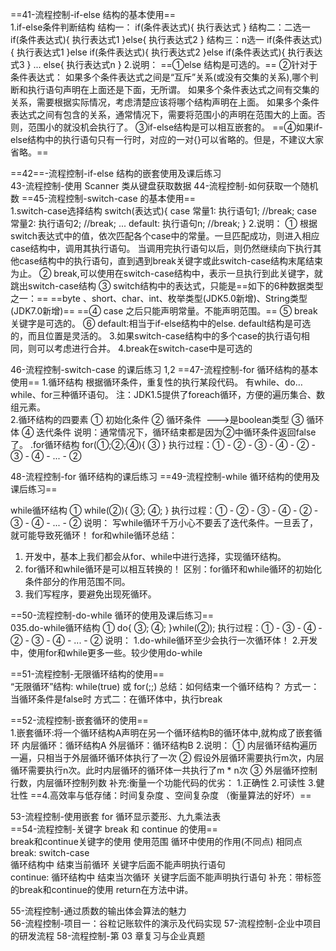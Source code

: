==41-流程控制-if-else 结构的基本使用==   
1.if-else条件判断结构
	结构一：
if(条件表达式){
执行表达式
}
	结构二：二选一
if(条件表达式){
执行表达式1
}else{
执行表达式2
}
	结构三：n选一
if(条件表达式){
执行表达式1
}else if(条件表达式){
执行表达式2
}else if(条件表达式){
执行表达式3
}
...
else{
执行表达式n
}
2.说明：
==①else 结构是可选的。==
②针对于条件表达式：
如果多个条件表达式之间是“互斥”关系(或没有交集的关系),哪个判断和执行语句声明在上面还是下面，无所谓。
如果多个条件表达式之间有交集的关系，需要根据实际情况，考虑清楚应该将哪个结构声明在上面。
如果多个条件表达式之间有包含的关系，通常情况下，需要将范围小的声明在范围大的上面。否则，范围小的就没机会执行了。 
③if-else结构是可以相互嵌套的。
==④如果if-else结构中的执行语句只有一行时，对应的一对{}可以省略的。但是，不建议大家省略。==

==42==-流程控制-if-else 结构的嵌套使用及课后练习  
43-流程控制-使用 Scanner 类从键盘获取数据 
44-流程控制-如何获取一个随机数 
==45-流程控制-switch-case 的基本使用==  
1.switch-case选择结构
switch(表达式){
case 常量1:
执行语句1;
//break;
case 常量2:
执行语句2;
//break;
...
default:
执行语句n;
//break;
}
2.说明：
① 根据switch表达式中的值，依次匹配各个case中的常量。一旦匹配成功，则进入相应case结构中，调用其执行语句。
当调用完执行语句以后，则仍然继续向下执行其他case结构中的执行语句，直到遇到break关键字或此switch-case结构末尾结束为止。
② break,可以使用在switch-case结构中，表示一旦执行到此关键字，就跳出switch-case结构
③ switch结构中的表达式，只能是==如下的6种数据类型之一：==
==byte 、short、char、int、枚举类型(JDK5.0新增)、String类型(JDK7.0新增)==
==④ case 之后只能声明常量。不能声明范围。==
⑤ break关键字是可选的。
⑥ default:相当于if-else结构中的else.
default结构是可选的，而且位置是灵活的。
3.如果switch-case结构中的多个case的执行语句相同，则可以考虑进行合并。
4.break在switch-case中是可选的

46-流程控制-switch-case 的课后练习 1,2 
==47-流程控制-for 循环结构的基本使用== 
1.循环结构 
根据循环条件，重复性的执行某段代码。
有while、do…while、for三种循环语句。
注：JDK1.5提供了foreach循环，方便的遍历集合、数组元素。  
2.循环结构的四要素
① 初始化条件
② 循环条件  --->是boolean类型
③ 循环体
④ 迭代条件
说明：通常情况下，循环结束都是因为②中循环条件返回false了。
.for循环结构
for(①;②;④){
③
}
执行过程：① - ② - ③ - ④ - ② - ③ - ④ - ... - ②

48-流程控制-for 循环结构的课后练习 
==49-流程控制-while 循环结构的使用及课后练习==  

while循环结构
①
while(②){
③;
④;
}
执行过程：① - ② - ③ - ④ - ② - ③ - ④ - ... - ②
说明：
写while循环千万小心不要丢了迭代条件。一旦丢了，就可能导致死循环！
for和while循环总结：

1. 开发中，基本上我们都会从for、while中进行选择，实现循环结构。
2. for循环和while循环是可以相互转换的！
   区别：for循环和while循环的初始化条件部分的作用范围不同。
3. 我们写程序，要避免出现死循环。

 ==50-流程控制-do-while 循环的使用及课后练习==  
035.do-while循环结构
①
do{
③;
④;
}while(②);
执行过程：① - ③ - ④ - ② - ③ - ④ - ... - ②
说明：
1.do-while循环至少会执行一次循环体！
2.开发中，使用for和while更多一些。较少使用do-while

==51-流程控制-无限循环结构的使用==  
“无限循环”结构: while(true) 或 for(;;)
总结：如何结束一个循环结构？
方式一：当循环条件是false时
方式二：在循环体中，执行break

==52-流程控制-嵌套循环的使用==  
1.嵌套循环:将一个循环结构A声明在另一个循环结构B的循环体中,就构成了嵌套循环
内层循环：循环结构A
外层循环：循环结构B
2.说明：
① 内层循环结构遍历一遍，只相当于外层循环循环体执行了一次
② 假设外层循环需要执行m次，内层循环需要执行n次。此时内层循环的循环体一共执行了m * n次
③ 外层循环控制行数，内层循环控制列数
补充:衡量一个功能代码的优劣：
1.正确性
2.可读性
3.健壮性
==4.高效率与低存储：时间复杂度 、空间复杂度 （衡量算法的好坏）==

53-流程控制-使用嵌套 for 循环显示菱形、九九乘法表  
==54-流程控制-关键字 break 和 continue 的使用==  
break和continue关键字的使用
			使用范围		循环中使用的作用(不同点)		相同点
break:		switch-case			
			循环结构中		结束当前循环					关键字后面不能声明执行语句	
continue:		循环结构中		结束当次循环					关键字后面不能声明执行语句
补充：带标签的break和continue的使用
return在方法中讲。

 55-流程控制-通过质数的输出体会算法的魅力  
 56-流程控制-项目一：谷粒记账软件的演示及代码实现 
 57-流程控制-企业中项目的研发流程
 58-流程控制-第 03 章复习与企业真题  




